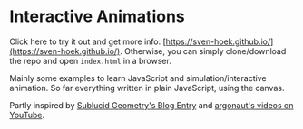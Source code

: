 # Interactive Animations

Click here to try it out and get more info: [https://sven-hoek.github.io/](https://sven-hoek.github.io/). Otherwise, you can simply clone/download the repo and open `index.html` in a browser.

Mainly some examples to learn JavaScript and simulation/interactive animation. So far everything written in plain JavaScript, using the canvas.

Partly inspired by [Sublucid Geometry's Blog Entry](https://zalo.github.io/blog/constraints/) and [argonaut's videos on YouTube](https://www.youtube.com/watch?v=qlfh_rv6khY).
